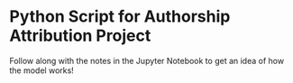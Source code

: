 # Python Script for Authorship Attribution Project

Follow along with the notes in the Jupyter Notebook to get an idea of how the model works!
